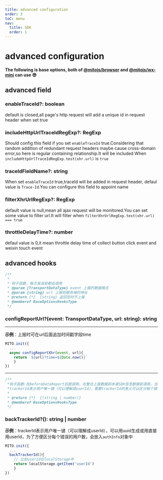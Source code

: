 ```yaml
---
title: advanced configuration
order: 3
toC: menu
nav:
  title: SDK
  order: 1
---
```


# advanced configuration

**The following is base options, both of [@mitojs/browser](./browser) and [@mitojs/wx-mini](./wx-mini.md) can use 😎**

## advanced field


### enableTraceId?: boolean
default is closed,all page's http request will add a unique id in request header when set true


### includeHttpUrlTraceIdRegExp?: RegExp
Should config this field if you set `enableTraceId` true.Considering that random addition of redundant request headers maybe cause cross-domain error,so here is regular containing relationship.It will be included When `includeHttpUrlTraceIdRegExp.test(xhr.url)` is `true`


### traceIdFieldName?: string
When set `enableTraceId` true,traceId will be added in request header, defaul value is `Trace-Id`.You can configure this field to appoint name


### filterXhrUrlRegExp?: RegExp
default value is null,mean all ajax request will be monitored.You can set some value to filter url.It will filter when `filterXhrUrlRegExp.test(xhr.url) === true`


### throttleDelayTime?: number
defaul value is 0,it mean throttle delay time of collect button click event and weixin touch event

## advanced hooks


  ```js
  /**
   *
   * 钩子函数，每次发送前都会调用
   * @param {TransportDataType} event 上报的数据格式
   * @param {string} url 上报到服务端的地址
   * @return {*}  {string} 返回空时不上报
   * @memberof BaseOptionsHooksType
   */
  ```
### configReportUrl?(event: TransportDataType, url: string): string

****

**示例**：上报时可在url后面追加时间戳字段time

```js
MITO.init({
  ...
  async configReportXhr(event, url){
    return `${url}?time=${Date.now()}`
	}
})
```


---------------------



  ```js
  /**
   *钩子函数:在beforeDataReport后面调用，在整合上报数据和本身SDK信息数据前调用，当前函数执行完后立即将数据错误信息上报至服务端
   *trackerId表示用户唯一键（可以理解成userId），需要trackerId的意义可以区分每个错误影响的用户数量
   *
   * @return {*}  {(string | number)}
   * @memberof BaseOptionsHooksType
   */
  ```
### backTrackerId?(): string | number
**示例**：trackerId表示用户唯一键（可以理解成userId），可以用uuid生成或用直接用userId，为了方便区分每个错误的用户数，会放入`authInfo`对象中

```typescript
MITO.init({
  ...
  backTrackerId(){
  	// 比如userId在localStorage中
  	return localStorage.getItem('userId')
	}
})
```



